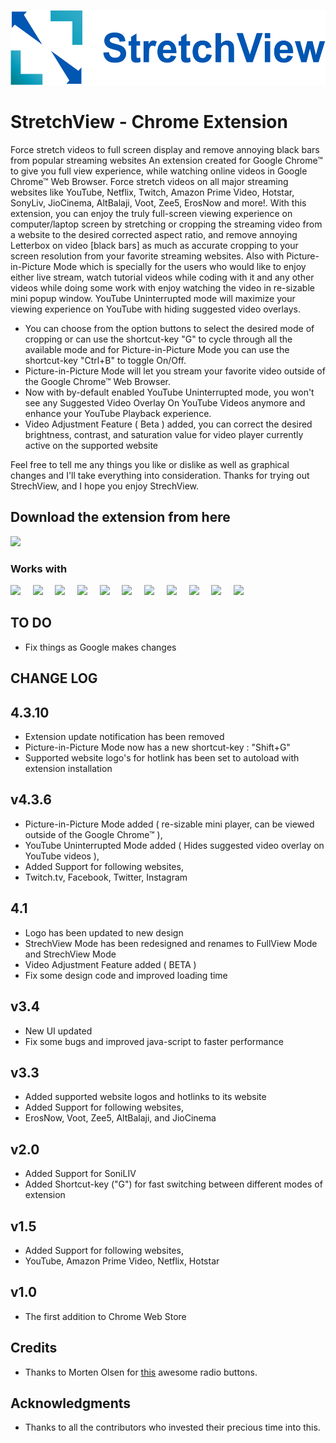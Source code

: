 <p align="center"><img src="images/horizontal.png" alt="StretchView" height="120px"></p>

# StretchView - Chrome Extension

Force stretch videos to full screen display and remove annoying black bars from popular streaming websites
An extension created for Google Chrome™ to give you full view experience, while watching online videos in Google Chrome™ Web Browser.
Force stretch videos on all major streaming websites like YouTube, Netflix, Twitch, Amazon Prime Video, Hotstar, SonyLiv, JioCinema, AltBalaji, Voot, Zee5, ErosNow and more!. 
With this extension, you can enjoy the truly full-screen viewing experience on computer/laptop screen by stretching or cropping the streaming video from a website to the desired corrected aspect ratio, and remove annoying Letterbox on video [black bars] as much as accurate cropping to your screen resolution from your favorite streaming websites. Also with Picture-in-Picture Mode which is specially for the users who would like to enjoy either live stream, watch tutorial videos while coding with it and any other videos while doing some work with enjoy watching the video in re-sizable mini popup window. YouTube Uninterrupted mode will maximize your viewing experience on YouTube with hiding suggested video overlays.

* You can choose from the option buttons to select the desired mode of cropping or can use the shortcut-key "G" to cycle through all the available mode and for Picture-in-Picture Mode you can use the shortcut-key "Ctrl+B" to toggle On/Off. 
* Picture-in-Picture Mode will let you stream your favorite video outside of the Google Chrome™ Web Browser.
* Now with by-default enabled YouTube Uninterrupted mode, you won't see any Suggested Video Overlay On YouTube Videos anymore and enhance your YouTube Playback experience.
* Video Adjustment Feature ( Beta ) added, you can correct the desired brightness, contrast, and saturation value for video player currently active on the supported website

Feel free to tell me any things you like or dislike as well as graphical changes and I'll take everything into consideration. Thanks for trying out StrechView, and I hope you enjoy StrechView.

## Download the extension from here 

[<img src="https://developer.chrome.com/webstore/images/ChromeWebStore_BadgeWBorder_v2_206x58.png">](https://chrome.google.com/webstore/detail/stretchview/ladceggegjmncgmjnnenegojgcinflci)

### Works with

<img src="https://images.justwatch.com/icon/52449861/s100/amazon-prime-video" height="50px">&nbsp;&nbsp;&nbsp;&nbsp;&nbsp;<img src="https://images.justwatch.com/icon/430997/s100/netflix" height="50px">&nbsp;&nbsp;&nbsp;&nbsp;&nbsp;<img src="https://upload.wikimedia.org/wikipedia/commons/thumb/2/26/Twitch_logo.svg/120px-Twitch_logo.svg.png" height="50px">&nbsp;&nbsp;&nbsp;&nbsp;&nbsp;<img src="https://images.justwatch.com/icon/59562423/s100/youtube" height="50px">&nbsp;&nbsp;&nbsp;&nbsp;&nbsp;<img src="https://images.justwatch.com/icon/85114140/s100/jio-cinema" height="50px">&nbsp;&nbsp;&nbsp;&nbsp;&nbsp;<img src="https://static.cloud.altbalaji.com/img/squarelogo.png" height="50px">&nbsp;&nbsp;&nbsp;&nbsp;&nbsp;<img src="https://images.justwatch.com/icon/4233120/s100/hotstar" height="50px">&nbsp;&nbsp;&nbsp;&nbsp;&nbsp;<img src="https://images.justwatch.com/icon/99832956/s100/sony-liv" height="50px">&nbsp;&nbsp;&nbsp;&nbsp;&nbsp;<img src="https://images.justwatch.com/icon/93795879/s100/zee5" height="50px">&nbsp;&nbsp;&nbsp;&nbsp;&nbsp;<img src="https://images.justwatch.com/icon/4233119/s100/voot" height="50px">&nbsp;&nbsp;&nbsp;&nbsp;&nbsp;<img src="https://images.justwatch.com/icon/82869265/s100/eros-now" height="50px">&nbsp;&nbsp;&nbsp;&nbsp;&nbsp;

## TO DO
- Fix things as Google makes changes

## CHANGE LOG

4.3.10
--------------------
- Extension update notification has been removed
- Picture-in-Picture Mode now has a new shortcut-key : "Shift+G"
- Supported website logo's for hotlink has been set to autoload with extension installation

v4.3.6
--------------------
- Picture-in-Picture Mode added ( re-sizable mini player, can be viewed outside of the Google Chrome™ ),
- YouTube Uninterrupted Mode added ( Hides suggested video overlay on YouTube videos ),
- Added Support for following websites,
- Twitch.tv, Facebook, Twitter, Instagram

4.1
--------------------
- Logo has been updated to new design
- StrechView Mode has been redesigned and renames to FullView Mode and StrechView Mode
- Video Adjustment Feature added ( BETA )
- Fix some design code and improved loading time

v3.4
--------------------
- New UI updated
- Fix some bugs and improved java-script to faster performance

v3.3
--------------------
- Added supported website logos and hotlinks to its website
- Added Support for following websites,
- ErosNow, Voot, Zee5, AltBalaji, and JioCinema  

v2.0
--------------------
- Added Support for SoniLIV
- Added Shortcut-key ("G") for fast switching between different modes of extension 

v1.5
--------------------
- Added Support for following websites,
- YouTube, Amazon Prime Video, Netflix, Hotstar  

v1.0
--------------------
- The first addition to Chrome Web Store


## Credits

* Thanks to Morten Olsen for [this](http://codepen.io/mortenolsendk/pen/QbvBYy) awesome radio buttons.

## Acknowledgments

* Thanks to all the contributors who invested their precious time into this.
